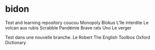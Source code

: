# bidon
Test and learning repository
coucou
Monopoly
Blokus
L'île interdite
Le volcan aux rubis
Scrabble
Pandémie
Brave rats
Uno
Le verger


Test dans une nouvelle branche.
Le Robert
The English Toolbox
Oxford Dictionary

